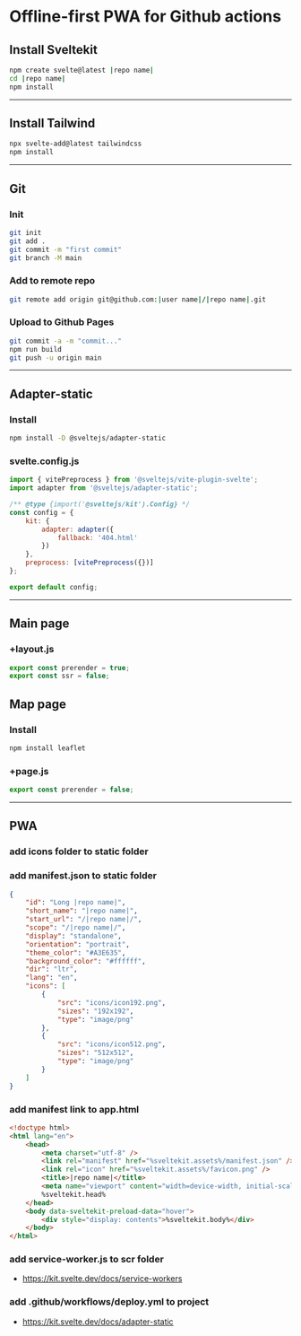# Offline-first PWA for Github actions
## Install Sveltekit
```bash
npm create svelte@latest |repo name|
cd |repo name|
npm install
```
---
## Install Tailwind
```bash
npx svelte-add@latest tailwindcss
npm install
```
---
## Git
### Init
```bash
git init
git add .
git commit -m "first commit"
git branch -M main
```
### Add to remote repo
```bash
git remote add origin git@github.com:|user name|/|repo name|.git
```
### Upload to Github Pages
```bash
git commit -a -m "commit..."
npm run build
git push -u origin main
```
---
## Adapter-static
### Install
```bash
npm install -D @sveltejs/adapter-static
```
### svelte.config.js
```js
import { vitePreprocess } from '@sveltejs/vite-plugin-svelte';
import adapter from '@sveltejs/adapter-static';

/** @type {import('@sveltejs/kit').Config} */
const config = {
	kit: {
		adapter: adapter({
			fallback: '404.html'
		})
	},
	preprocess: [vitePreprocess({})]
};

export default config;
```
---
## Main page
### +layout.js
```js
export const prerender = true;
export const ssr = false;
```
## Map page
### Install
```bash
npm install leaflet
```
### +page.js
```js
export const prerender = false;
```
---
## PWA
### add icons folder to static folder
### add manifest.json to static folder
```json
{
	"id": "Long |repo name|",
	"short_name": "|repo name|",
	"start_url": "/|repo name|/",
	"scope": "/|repo name|/",
	"display": "standalone",
	"orientation": "portrait",
	"theme_color": "#A3E635",
	"background_color": "#ffffff",
	"dir": "ltr",
	"lang": "en",
	"icons": [
		{
			"src": "icons/icon192.png",
			"sizes": "192x192",
			"type": "image/png"
		},
		{
			"src": "icons/icon512.png",
			"sizes": "512x512",
			"type": "image/png"
		}
	]
}
```
### add manifest link to app.html
```html
<!doctype html>
<html lang="en">
	<head>
		<meta charset="utf-8" />
		<link rel="manifest" href="%sveltekit.assets%/manifest.json" />
		<link rel="icon" href="%sveltekit.assets%/favicon.png" />
		<title>|repo name|</title>
		<meta name="viewport" content="width=device-width, initial-scale=1" />
		%sveltekit.head%
	</head>
	<body data-sveltekit-preload-data="hover">
		<div style="display: contents">%sveltekit.body%</div>
	</body>
</html>
```
### add service-worker.js to scr folder
- https://kit.svelte.dev/docs/service-workers
### add .github/workflows/deploy.yml to project
- https://kit.svelte.dev/docs/adapter-static